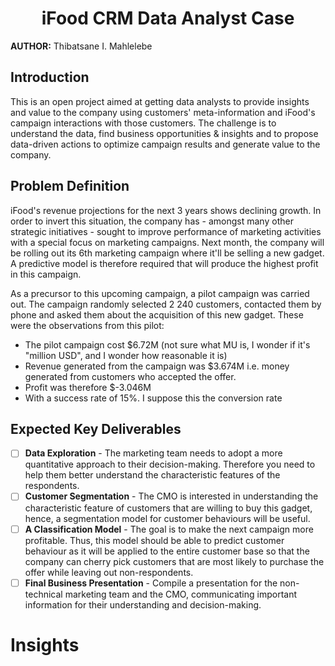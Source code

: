 <h1 style="text-align: center;">iFood CRM Data Analyst Case</h1>

**AUTHOR:** Thibatsane I. Mahlelebe

## Introduction
This is an open project aimed at getting data analysts to provide insights and value to the company using customers' meta-information and iFood's campaign interactions with those customers. The challenge is to understand the data, find business opportunities & insights and to propose data-driven actions to optimize campaign results and generate value to the company.

## Problem Definition
iFood's revenue projections for the next 3 years shows declining growth. In order to invert this situation, the company has - amongst many other strategic initiatives - sought to improve performance of marketing activities with a special focus on marketing campaigns.
Next month, the company will be rolling out its 6th marketing campaign where it'll be selling a new gadget. A predictive model is therefore required that will produce the highest profit in this campaign.

As a precursor to this upcoming campaign, a pilot campaign was carried out. The campaign randomly selected 2 240 customers, contacted them by phone and asked them about the acquisition of this new gadget. These were the observations from this pilot:
* The pilot campaign cost \$6.72M (not sure what MU is, I wonder if it's "million USD", and I wonder how reasonable it is)
* Revenue generated from the campaign was \$3.674M i.e. money generated from customers who accepted the offer.
* Profit was therefore \$-3.046M
* With a success rate of 15%. I suppose this the conversion rate

## Expected Key Deliverables
- [ ] **Data Exploration** - The marketing team needs to adopt a more quantitative approach to their decision-making. Therefore you need to help them better understand the characteristic features of the respondents.
- [ ] **Customer Segmentation** -  The CMO is interested in understanding the characteristic feature of customers that are willing to buy this gadget, hence, a segmentation model for customer behaviours will be useful.
- [ ] **A Classification Model** - The goal is to make the next campaign more profitable. Thus, this model should be able to predict customer behaviour as it will be applied to the entire customer base so that the company can cherry pick customers that are most likely to purchase the offer while leaving out non-respondents.
- [ ] **Final Business Presentation** - Compile a presentation for the non-technical marketing team and the CMO, communicating important information for their understanding and decision-making.

# Insights
